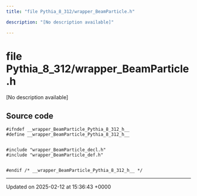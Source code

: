 ```yaml
---
title: "file Pythia_8_312/wrapper_BeamParticle.h"

description: "[No description available]"

---
```


# file Pythia_8_312/wrapper_BeamParticle.h

[No description available]




## Source code

```
#ifndef __wrapper_BeamParticle_Pythia_8_312_h__
#define __wrapper_BeamParticle_Pythia_8_312_h__


#include "wrapper_BeamParticle_decl.h"
#include "wrapper_BeamParticle_def.h"


#endif /* __wrapper_BeamParticle_Pythia_8_312_h__ */
```


-------------------------------

Updated on 2025-02-12 at 15:36:43 +0000
